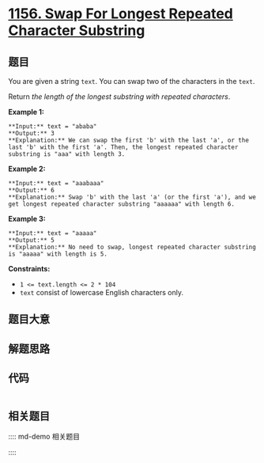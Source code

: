 # [1156. Swap For Longest Repeated Character Substring](https://leetcode.com/problems/swap-for-longest-repeated-character-substring)

## 题目

You are given a string `text`. You can swap two of the characters in the
`text`.

Return _the length of the longest substring with repeated characters_.



**Example 1:**

    
    
    **Input:** text = "ababa"
    **Output:** 3
    **Explanation:** We can swap the first 'b' with the last 'a', or the last 'b' with the first 'a'. Then, the longest repeated character substring is "aaa" with length 3.
    

**Example 2:**

    
    
    **Input:** text = "aaabaaa"
    **Output:** 6
    **Explanation:** Swap 'b' with the last 'a' (or the first 'a'), and we get longest repeated character substring "aaaaaa" with length 6.
    

**Example 3:**

    
    
    **Input:** text = "aaaaa"
    **Output:** 5
    **Explanation:** No need to swap, longest repeated character substring is "aaaaa" with length is 5.
    



**Constraints:**

  * `1 <= text.length <= 2 * 104`
  * `text` consist of lowercase English characters only.


## 题目大意

## 解题思路

## 代码

```javascript

```

## 相关题目

:::: md-demo 相关题目

::::
